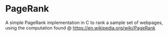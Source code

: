 # PageRank 

A simple PageRank implementation in C to rank a sample set of webpages, using the computation found @ https://en.wikipedia.org/wiki/PageRank

